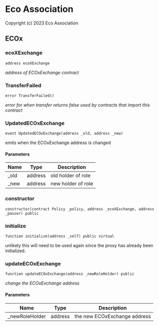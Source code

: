 # Eco Association
Copyright (c) 2023 Eco Association

## ECOx

### ecoXExchange

```solidity
address ecoXExchange
```

_address of ECOxExchange contract_

### TransferFailed

```solidity
error TransferFailed()
```

_error for when transfer returns false
used by contracts that import this contract_

### UpdatedECOxExchange

```solidity
event UpdatedECOxExchange(address _old, address _new)
```

emits when the ECOxExchange address is changed

#### Parameters

| Name | Type | Description |
| ---- | ---- | ----------- |
| _old | address | old holder of role |
| _new | address | new holder of role |

### constructor

```solidity
constructor(contract Policy _policy, address _ecoXExchange, address _pauser) public
```

### initialize

```solidity
function initialize(address _self) public virtual
```

unlikely this will need to be used again since the proxy has already been initialized.

### updateECOxExchange

```solidity
function updateECOxExchange(address _newRoleHolder) public
```

_change the ECOxExchange address_

#### Parameters

| Name | Type | Description |
| ---- | ---- | ----------- |
| _newRoleHolder | address | the new ECOxExchange address |

